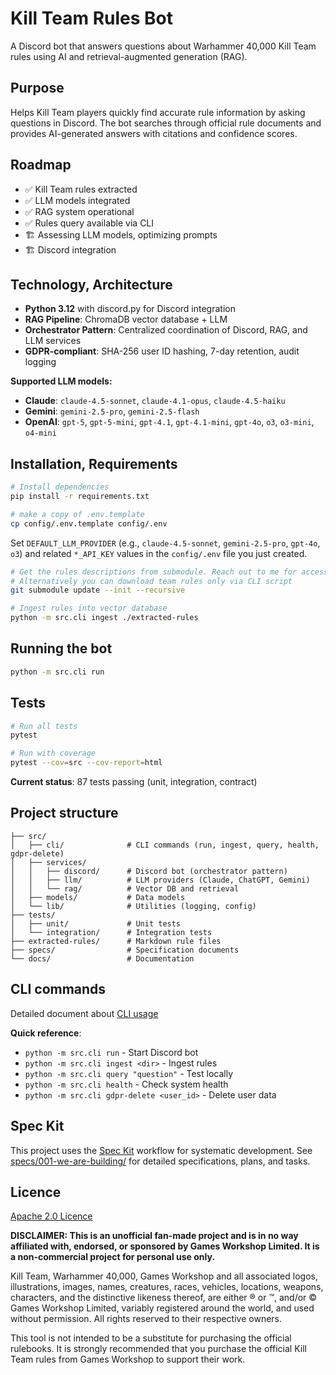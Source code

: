 # Kill Team Rules Bot

A Discord bot that answers questions about Warhammer 40,000 Kill Team rules using AI and retrieval-augmented generation (RAG).

## Purpose

Helps Kill Team players quickly find accurate rule information by asking questions in Discord. The bot searches through official rule documents and provides AI-generated answers with citations and confidence scores.

## Roadmap
- ✅ Kill Team rules extracted
- ✅ LLM models integrated
- ✅ RAG system operational
- ✅ Rules query available via CLI
- 🏗️ Assessing LLM models, optimizing prompts
- 🏗️ Discord integration

## Technology, Architecture

- **Python 3.12** with discord.py for Discord integration
- **RAG Pipeline**: ChromaDB vector database + LLM
- **Orchestrator Pattern**: Centralized coordination of Discord, RAG, and LLM services
- **GDPR-compliant**: SHA-256 user ID hashing, 7-day retention, audit logging

**Supported LLM models:**
- **Claude**: `claude-4.5-sonnet`, `claude-4.1-opus`, `claude-4.5-haiku`
- **Gemini**: `gemini-2.5-pro`, `gemini-2.5-flash`
- **OpenAI**: `gpt-5`, `gpt-5-mini`, `gpt-4.1`, `gpt-4.1-mini`, `gpt-4o`, `o3`, `o3-mini`, `o4-mini`

## Installation, Requirements

```bash
# Install dependencies
pip install -r requirements.txt

# make a copy of .env.template
cp config/.env.template config/.env
```

Set `DEFAULT_LLM_PROVIDER` (e.g., `claude-4.5-sonnet`, `gemini-2.5-pro`, `gpt-4o`, `o3`) and related `*_API_KEY` values in the `config/.env` file you just created.

```bash
# Get the rules descriptions from submodule. Reach out to me for access. 
# Alternatively you can download team rules only via CLI script
git submodule update --init --recursive
```

```bash
# Ingest rules into vector database
python -m src.cli ingest ./extracted-rules
```

## Running the bot
```bash
python -m src.cli run
```

## Tests

```bash
# Run all tests
pytest

# Run with coverage
pytest --cov=src --cov-report=html
```

**Current status**: 87 tests passing (unit, integration, contract)

## Project structure

```
├── src/
│   ├── cli/              # CLI commands (run, ingest, query, health, gdpr-delete)
│   ├── services/
│   │   ├── discord/      # Discord bot (orchestrator pattern)
│   │   ├── llm/          # LLM providers (Claude, ChatGPT, Gemini)
│   │   └── rag/          # Vector DB and retrieval
│   ├── models/           # Data models
│   └── lib/              # Utilities (logging, config)
├── tests/
│   ├── unit/             # Unit tests
│   └── integration/      # Integration tests
├── extracted-rules/      # Markdown rule files
├── specs/                # Specification documents
└── docs/                 # Documentation
```

## CLI commands

Detailed document about [CLI usage](CLI_USAGE.md)

**Quick reference**:
- `python -m src.cli run` - Start Discord bot
- `python -m src.cli ingest <dir>` - Ingest rules
- `python -m src.cli query "question"` - Test locally
- `python -m src.cli health` - Check system health
- `python -m src.cli gdpr-delete <user_id>` - Delete user data

## Spec Kit

This project uses the [Spec Kit](https://github.com/github/spec-kit) workflow for systematic development. See [specs/001-we-are-building/](specs/001-we-are-building/) for detailed specifications, plans, and tasks.

## Licence

[Apache 2.0 Licence](LICENSE)

**DISCLAIMER: This is an unofficial fan-made project and is in no way affiliated with, endorsed, or sponsored by Games Workshop Limited. It is a non-commercial project for personal use only.**

Kill Team, Warhammer 40,000, Games Workshop and all associated logos, illustrations, images, names, creatures, races, vehicles, locations, weapons, characters, and the distinctive likeness thereof, are either ® or ™, and/or © Games Workshop Limited, variably registered around the world, and used without permission. All rights reserved to their respective owners.

This tool is not intended to be a substitute for purchasing the official rulebooks. It is strongly recommended that you purchase the official Kill Team rules from Games Workshop to support their work.
